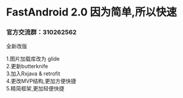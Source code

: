 # FastAndroid 2.0  因为简单,所以快速
<h3>官方交流群：310262562</h3>
全新改版

1.图片加载库改为 glide<Br/>
2.更新butterknife<Br/>
3.加入Rxjava & retrofit<Br/>
4.更改MVP结构,更加方便快捷<Br/>
5.精简框架,更加轻便快捷<Br/>
